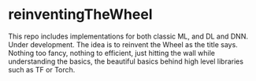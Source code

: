 # reinventingTheWheel

This repo includes implementations for both classic ML, and DL and DNN. Under development. The idea is to reinvent the Wheel as the title says. Nothing too fancy, nothing to efficient, just hitting the wall while understanding the basics, the beautiful basics behind high level libraries such as TF or Torch. 
